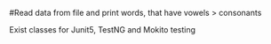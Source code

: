 #Read data from file and print words, that have vowels > consonants

Exist classes for Junit5, TestNG and Mokito testing
